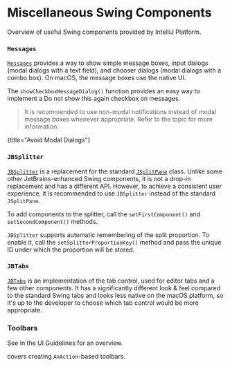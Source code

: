 <!-- Copyright 2000-2024 JetBrains s.r.o. and contributors. Use of this source code is governed by the Apache 2.0 license. -->

# Miscellaneous Swing Components

<link-summary>Overview of useful Swing components provided by IntelliJ Platform.</link-summary>

### `Messages`

[`Messages`](%gh-ic%/platform/platform-api/src/com/intellij/openapi/ui/Messages.java) provides a way to show simple
message boxes, input dialogs (modal dialogs with a text field), and chooser dialogs (modal dialogs with a combo box).
On macOS, the message boxes use the native UI.

The `showCheckboxMessageDialog()` function provides an easy way to implement a <control>Do not show this again</control> checkbox on messages.

> It is recommended to use non-modal notifications instead of modal message boxes whenever appropriate.
> Refer to the [](notifications.md) topic for more information.
>
{title="Avoid Modal Dialogs"}

### `JBSplitter`

[`JBSplitter`](%gh-ic%/platform/platform-api/src/com/intellij/ui/JBSplitter.java) is a replacement for the standard [`JSplitPane`](https://docs.oracle.com/javase/8/docs/api/javax/swing/JSplitPane.html) class.
Unlike some other JetBrains-enhanced Swing components, it is not a drop-in replacement and has a different API.
However, to achieve a consistent user experience, it is recommended to use `JBSplitter` instead of the standard `JSplitPane`.

To add components to the splitter, call the `setFirstComponent()` and `setSecondComponent()` methods.

`JBSplitter` supports automatic remembering of the split proportion.
To enable it, call the `setSplitterProportionKey()` method and pass the unique ID under which the proportion will be stored.

### `JBTabs`

[`JBTabs`](%gh-ic%/platform/platform-api/src/com/intellij/ui/tabs/JBTabs.java) is an implementation of the tab control, used for editor tabs and a few other components.
It has a significantly different look & feel compared to the standard Swing tabs and looks less native on the macOS platform,
so it's up to the developer to choose which tab control would be more appropriate.

### Toolbars

See [](toolbar.md) in the UI Guidelines for an overview.

[](basic_action_system.md#buildingToolbarPopupMenu) covers creating `AnAction`-based toolbars.

